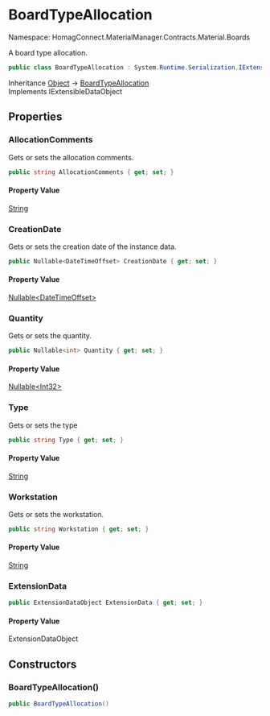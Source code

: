 # BoardTypeAllocation

Namespace: HomagConnect.MaterialManager.Contracts.Material.Boards

A board type allocation.

```csharp
public class BoardTypeAllocation : System.Runtime.Serialization.IExtensibleDataObject
```

Inheritance [Object](https://docs.microsoft.com/en-us/dotnet/api/system.object) → [BoardTypeAllocation](./homagconnect.materialmanager.contracts.material.boards.boardtypeallocation.md)<br>
Implements IExtensibleDataObject

## Properties

### **AllocationComments**

Gets or sets the allocation comments.

```csharp
public string AllocationComments { get; set; }
```

#### Property Value

[String](https://docs.microsoft.com/en-us/dotnet/api/system.string)<br>

### **CreationDate**

Gets or sets the creation date of the instance data.

```csharp
public Nullable<DateTimeOffset> CreationDate { get; set; }
```

#### Property Value

[Nullable&lt;DateTimeOffset&gt;](https://docs.microsoft.com/en-us/dotnet/api/system.nullable-1)<br>

### **Quantity**

Gets or sets the quantity.

```csharp
public Nullable<int> Quantity { get; set; }
```

#### Property Value

[Nullable&lt;Int32&gt;](https://docs.microsoft.com/en-us/dotnet/api/system.nullable-1)<br>

### **Type**

Gets or sets the type

```csharp
public string Type { get; set; }
```

#### Property Value

[String](https://docs.microsoft.com/en-us/dotnet/api/system.string)<br>

### **Workstation**

Gets or sets the workstation.

```csharp
public string Workstation { get; set; }
```

#### Property Value

[String](https://docs.microsoft.com/en-us/dotnet/api/system.string)<br>

### **ExtensionData**

```csharp
public ExtensionDataObject ExtensionData { get; set; }
```

#### Property Value

ExtensionDataObject<br>

## Constructors

### **BoardTypeAllocation()**

```csharp
public BoardTypeAllocation()
```
